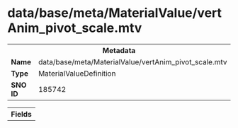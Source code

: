 <h1>data/base/meta/MaterialValue/vertAnim_pivot_scale.mtv</h1><table><tr><th colspan="100%">Metadata</th></tr><tr><td><b>Name</b></td><td>data/base/meta/MaterialValue/vertAnim_pivot_scale.mtv</td></tr><tr><td><b>Type</b></td><td>MaterialValueDefinition</td></tr><tr><td><b>SNO ID</b></td><td>185742</td></tr></table>

<table><tr><th colspan="100%">Fields</th></tr></table>

